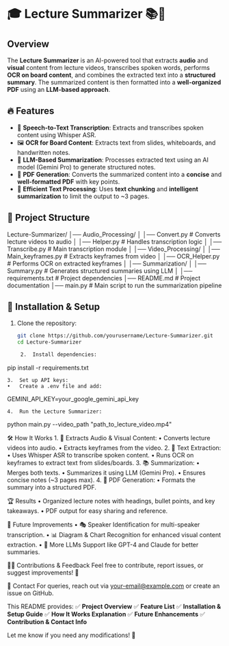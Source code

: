 # 🎓 Lecture Summarizer 📚🎤

## Overview
The **Lecture Summarizer** is an AI-powered tool that extracts **audio** and **visual** content from lecture videos, transcribes spoken words, performs **OCR on board content**, and combines the extracted text into a **structured summary**. The summarized content is then formatted into a **well-organized PDF** using an **LLM-based approach**.

## 🔥 Features
- 🎤 **Speech-to-Text Transcription**: Extracts and transcribes spoken content using Whisper ASR.
- 🖼️ **OCR for Board Content**: Extracts text from slides, whiteboards, and handwritten notes.
- 🤖 **LLM-Based Summarization**: Processes extracted text using an AI model (Gemini Pro) to generate structured notes.
- 📄 **PDF Generation**: Converts the summarized content into a **concise** and **well-formatted PDF** with key points.
- 🎯 **Efficient Text Processing**: Uses **text chunking** and **intelligent summarization** to limit the output to ~3 pages.

## 📂 Project Structure

Lecture-Summarizer/
│── Audio_Processing/
│   │── Convert.py  # Converts lecture videos to audio
│   │── Helper.py   # Handles transcription logic
│   │── Transcribe.py # Main transcription module
│
│── Video_Processing/
│   │── Main_keyframes.py  # Extracts keyframes from video
│   │── OCR_Helper.py      # Performs OCR on extracted keyframes
│
│── Summarization/
│   │── Summary.py  # Generates structured summaries using LLM
│
│── requirements.txt  # Project dependencies
│── README.md         # Project documentation
│── main.py           # Main script to run the summarization pipeline

## 🚀 Installation & Setup
1. Clone the repository:
   ```sh
   git clone https://github.com/yourusername/Lecture-Summarizer.git
   cd Lecture-Summarizer

	2.	Install dependencies:

pip install -r requirements.txt


	3.	Set up API keys:
	•	Create a .env file and add:

GEMINI_API_KEY=your_google_gemini_api_key


	4.	Run the Lecture Summarizer:

python main.py --video_path "path_to_lecture_video.mp4"



🛠️ How It Works
	1.	🎥 Extracts Audio & Visual Content:
	•	Converts lecture videos into audio.
	•	Extracts keyframes from the video.
	2.	📝 Text Extraction:
	•	Uses Whisper ASR to transcribe spoken content.
	•	Runs OCR on keyframes to extract text from slides/boards.
	3.	📚 Summarization:
	•	Merges both texts.
	•	Summarizes it using LLM (Gemini Pro).
	•	Ensures concise notes (~3 pages max).
	4.	📄 PDF Generation:
	•	Formats the summary into a structured PDF.

🏆 Results
	•	Organized lecture notes with headings, bullet points, and key takeaways.
	•	PDF output for easy sharing and reference.

📝 Future Improvements
	•	🎭 Speaker Identification for multi-speaker transcription.
	•	📊 Diagram & Chart Recognition for enhanced visual content extraction.
	•	🧠 More LLMs Support like GPT-4 and Claude for better summaries.

👨‍💻 Contributions & Feedback
Feel free to contribute, report issues, or suggest improvements! 🚀

📧 Contact
For queries, reach out via your-email@example.com or create an issue on GitHub.

This README provides:
✅ **Project Overview**
✅ **Feature List**
✅ **Installation & Setup Guide**
✅ **How It Works Explanation**
✅ **Future Enhancements**
✅ **Contribution & Contact Info**

Let me know if you need any modifications! 🚀